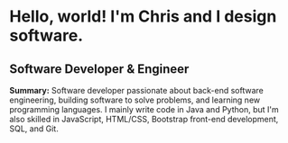 Hello, world! I'm Chris and I design software.
===============================

Software Developer & Engineer
------------------------------

**Summary:** Software developer passionate about back-end software engineering, building software to solve problems, and learning new programming languages. I mainly write code in Java and Python, but I'm also skilled in JavaScript, HTML/CSS, Bootstrap front-end development, SQL, and Git.
